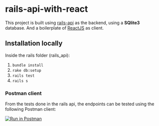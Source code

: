 # rails-api-with-react

This project is built using [rails-api](http://edgeguides.rubyonrails.org/api_app.html) as the backend, using a **SQlite3** database. And a boilerplate of [ReactJS](https://github.com/facebookincubator/create-react-app) as client.

## Installation locally

Inside the rails folder (rails_api):
1. `bundle install`
2. `rake db:setup`
2. `rails test`
3. `rails s`


### Postman client

 From the tests done in the rails api, the endpoints can be tested using the following Postman client:

 [![Run in Postman](https://run.pstmn.io/button.svg)](https://app.getpostman.com/run-collection/1993584b02ee3199f2a1)